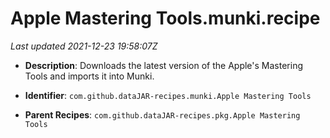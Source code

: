 # Apple Mastering Tools.munki.recipe

_Last updated 2021-12-23 19:58:07Z_

- **Description**: Downloads the latest version of the Apple's Mastering Tools and imports it into Munki.

- **Identifier**: `com.github.dataJAR-recipes.munki.Apple Mastering Tools`

- **Parent Recipes**: `com.github.dataJAR-recipes.pkg.Apple Mastering Tools`